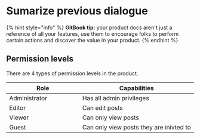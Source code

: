 # Sumarize previous dialogue

{% hint style="info" %}
**GitBook tip:** your product docs aren't just a reference of all your features, use them to encourage folks to perform certain actions and discover the value in your product.
{% endhint %}

## Permission levels

There are 4 types of permission levels in the product.

<table><thead><tr><th width="180">Role</th><th>Capabilities</th></tr></thead><tbody><tr><td>Administrator</td><td>Has all admin privileges</td></tr><tr><td>Editor</td><td>Can edit posts</td></tr><tr><td>Viewer</td><td>Can only view posts</td></tr><tr><td>Guest</td><td>Can only view posts they are inivted to</td></tr></tbody></table>
